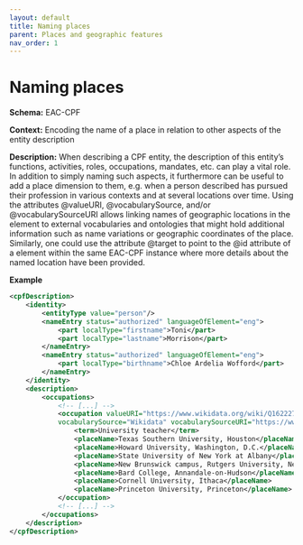 ```yaml
---
layout: default
title: Naming places
parent: Places and geographic features
nav_order: 1
---
```


# Naming places

**Schema:** 
EAC-CPF

**Context:** 
Encoding the name of a place in relation to other aspects of the entity description

**Description:** 
When describing a CPF entity, the description of this entity’s functions, activities, roles, occupations, mandates, etc. can play a vital role. In addition to simply naming such aspects, it furthermore can be useful to add a place dimension to them, e.g. when a person described has pursued their profession in various contexts and at several locations over time. Using the attributes @valueURI, @vocabularySource, and/or @vocabularySourceURI allows linking names of geographic locations in the element <placeName> to external vocabularies and ontologies that might hold additional information such as name variations or geographic coordinates of the place. Similarly, one could use the attribute @target to point to the @id attribute of a <place> element within the same EAC-CPF instance where more details about the named location have been provided.

**Example**
```xml 
<cpfDescription>
    <identity>
        <entityType value="person"/>
        <nameEntry status="authorized" languageOfElement="eng">
            <part localType="firstname">Toni</part>
            <part localType="lastname">Morrison</part>
        </nameEntry>
        <nameEntry status="authorized" languageOfElement="eng">
            <part localType="birthname">Chloe Ardelia Wofford</part>
        </nameEntry>
    </identity>
    <description>
        <occupations>
            <!-- [...] -->
            <occupation valueURI="https://www.wikidata.org/wiki/Q1622272" 
            vocabularySource="Wikidata" vocabularySourceURI="https://www.wikidata.org">
                <term>University teacher</term>
                <placeName>Texas Southern University, Houston</placeName>
                <placeName>Howard University, Washington, D.C.</placeName>
                <placeName>State University of New York at Albany</placeName>
                <placeName>New Brunswick campus, Rutgers University, New Jersey</placeName>
                <placeName>Bard College, Annandale-on-Hudson</placeName>
                <placeName>Cornell University, Ithaca</placeName>
                <placeName>Princeton University, Princeton</placeName>
            </occupation>
            <!-- [...] -->
        </occupations>
    </description>
</cpfDescription>
```
